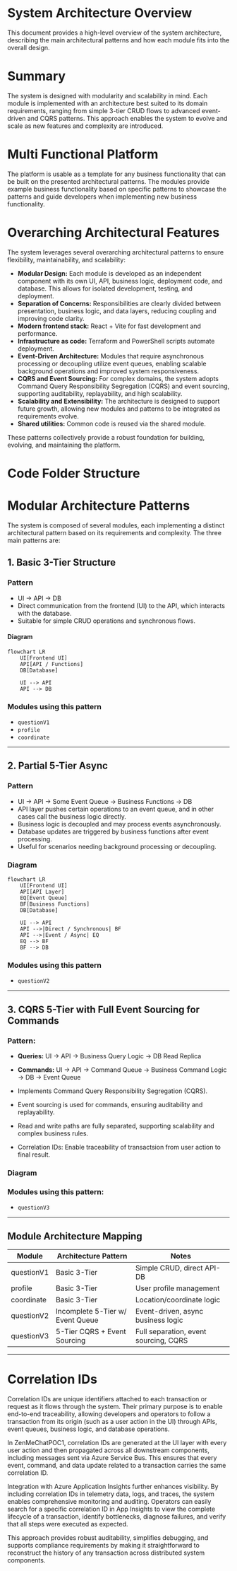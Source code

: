 # System Architecture Overview

This document provides a high-level overview of the system architecture, describing the main architectural patterns and how each module fits into the overall design.

# Summary

The system is designed with modularity and scalability in mind. Each module is implemented with an architecture best suited to its domain requirements, ranging from simple 3-tier CRUD flows to advanced event-driven and CQRS patterns. This approach enables the system to evolve and scale as new features and complexity are introduced.

# Multi Functional Platform

The platform is usable as a template for any business functionality that can be built on the presented architectural patterns.
The modules provide example business functionality based on specific patterns to showcase the patterns and guide developers when implementing new business functionality.

# Overarching Architectural Features

The system leverages several overarching architectural patterns to ensure flexibility, maintainability, and scalability:

- **Modular Design:** Each module is developed as an independent component with its own UI, API, business logic, deployment code, and database. This allows for isolated development, testing, and deployment.
- **Separation of Concerns:** Responsibilities are clearly divided between presentation, business logic, and data layers, reducing coupling and improving code clarity.
- **Modern frontend stack:** React + Vite for fast development and performance.
- **Infrastructure as code:** Terraform and PowerShell scripts automate deployment.
- **Event-Driven Architecture:** Modules that require asynchronous processing or decoupling utilize event queues, enabling scalable background operations and improved system responsiveness.
- **CQRS and Event Sourcing:** For complex domains, the system adopts Command Query Responsibility Segregation (CQRS) and event sourcing, supporting auditability, replayability, and high scalability.
- **Scalability and Extensibility:** The architecture is designed to support future growth, allowing new modules and patterns to be integrated as requirements evolve.
- **Shared utilities:** Common code is reused via the shared module.

These patterns collectively provide a robust foundation for building, evolving, and maintaining the platform.

# Code Folder Structure

# Modular Architecture Patterns

The system is composed of several modules, each implementing a distinct architectural pattern based on its requirements and complexity. The three main patterns are:

## 1. Basic 3-Tier Structure

### Pattern

- UI → API → DB
- Direct communication from the frontend (UI) to the API, which interacts with the database.
- Suitable for simple CRUD operations and synchronous flows.

#### Diagram

```mermaid
flowchart LR
    UI[Frontend UI]
    API[API / Functions]
    DB[Database]

    UI --> API
    API --> DB
```

### Modules using this pattern

- `questionV1`
- `profile`
- `coordinate`

---

## 2. Partial 5-Tier Async

### Pattern

- UI → API → Some Event Queue → Business Functions → DB
- API layer pushes certain operations to an event queue, and in other cases call the business logic directly.
- Business logic is decoupled and may process events asynchronously.
- Database updates are triggered by business functions after event processing.
- Useful for scenarios needing background processing or decoupling.

### Diagram

```mermaid
flowchart LR
    UI[Frontend UI]
    API[API Layer]
    EQ[Event Queue]
    BF[Business Functions]
    DB[Database]

    UI --> API
    API -->|Direct / Synchronous| BF
    API -->|Event / Async| EQ
    EQ --> BF
    BF --> DB
```

### Modules using this pattern

- `questionV2`

---

## 3. CQRS 5-Tier with Full Event Sourcing for Commands

### Pattern:

- **Queries:** UI → API → Business Query Logic → DB Read Replica
- **Commands:** UI → API → Command Queue → Business Command Logic → DB → Event Queue

- Implements Command Query Responsibility Segregation (CQRS).
- Event sourcing is used for commands, ensuring auditability and replayability.
- Read and write paths are fully separated, supporting scalability and complex business rules.
- Correlation IDs: Enable traceability of transactsion from user action to final result.

### Diagram

### Modules using this pattern:

- `questionV3`

---

## Module Architecture Mapping

| Module     | Architecture Pattern             | Notes                                 |
| ---------- | -------------------------------- | ------------------------------------- |
| questionV1 | Basic 3-Tier                     | Simple CRUD, direct API-DB            |
| profile    | Basic 3-Tier                     | User profile management               |
| coordinate | Basic 3-Tier                     | Location/coordinate logic             |
| questionV2 | Incomplete 5-Tier w/ Event Queue | Event-driven, async business logic    |
| questionV3 | 5-Tier CQRS + Event Sourcing     | Full separation, event sourcing, CQRS |

---

# Correlation IDs

Correlation IDs are unique identifiers attached to each transaction or request as it flows through the system. Their primary purpose is to enable end-to-end traceability, allowing developers and operators to follow a transaction from its origin (such as a user action in the UI) through APIs, event queues, business logic, and database operations.

In ZenMeChatPOC1, correlation IDs are generated at the UI layer with every user action and then propagated across all downstream components, including messages sent via Azure Service Bus. This ensures that every event, command, and data update related to a transaction carries the same correlation ID.

Integration with Azure Application Insights further enhances visibility. By including correlation IDs in telemetry data, logs, and traces, the system enables comprehensive monitoring and auditing. Operators can easily search for a specific correlation ID in App Insights to view the complete lifecycle of a transaction, identify bottlenecks, diagnose failures, and verify that all steps were executed as expected.

This approach provides robust auditability, simplifies debugging, and supports compliance requirements by making it straightforward to reconstruct the history of any transaction across distributed system components.
